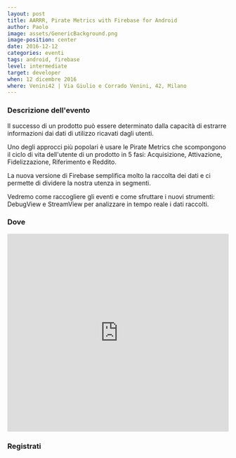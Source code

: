 ```yaml
---
layout: post
title: AARRR, Pirate Metrics with Firebase for Android
author: Paolo
image: assets/GenericBackground.png
image-position: center
date: 2016-12-12
categories: eventi
tags: android, firebase
level: intermediate
target: developer
when: 12 dicembre 2016
where: Venini42 | Via Giulio e Corrado Venini, 42, Milano
---
```


### Descrizione dell'evento

Il successo di un prodotto può essere determinato dalla capacità di estrarre informazioni dai dati di utilizzo ricavati dagli utenti.

Uno degli approcci più popolari è usare le Pirate Metrics che scompongono il ciclo di vita dell'utente di un prodotto in 5 fasi: Acquisizione, Attivazione, Fidelizzazione, Riferimento e Reddito.

La nuova versione di Firebase semplifica molto la raccolta dei dati e ci permette di dividere la nostra utenza in segmenti.

Vedremo come raccogliere gli eventi e come sfruttare i nuovi strumenti: DebugView e StreamView per analizzare in tempo reale i dati raccolti.

### Dove

<div style="width:100%; text-align:left;">
<iframe src="https://www.google.com/maps/embed?pb=!1m18!1m12!1m3!1d2796.9719311147305!2d9.213347065778008!3d45.49050997910116!2m3!1f0!2f0!3f0!3m2!1i1024!2i768!4f13.1!3m3!1m2!1s0x0%3A0xc95afb6f555f4ed6!2sVenini42!5e0!3m2!1sit!2sus!4v1484683990823" width="600" height="450" frameborder="0" style="border:0; height: 450px; width:100%" allowfullscreen></iframe>
</div>

### Registrati

